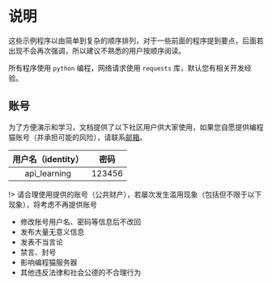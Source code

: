# 说明

这些示例程序以由简单到复杂的顺序排列，对于一些前面的程序提到要点，后面若出现不会再次强调，所以建议不熟悉的用户按顺序阅读。

所有程序使用 `python` 编程，网络请求使用 `requests` 库，默认您有相关开发经验。

## 账号

为了方便演示和学习，文档提供了以下社区用户供大家使用，如果您自愿提供编程猫账号（并承担可能的风险），请联系[邮箱](mailto:contact@codemao.work)。

| 用户名（identity） |  密码  |
| :----------------: | :----: |
|    api_learning    | 123456 |

!> 请合理使用提供的账号（公共财产），若屡次发生滥用现象（包括但不限于以下现象），将考虑不再提供账号

- 修改账号用户名、密码等信息后不改回
- 发布大量无意义信息
- 发表不当言论
- 禁言、封号
- 影响编程猫服务器
- 其他违反法律和社会公德的不合理行为
